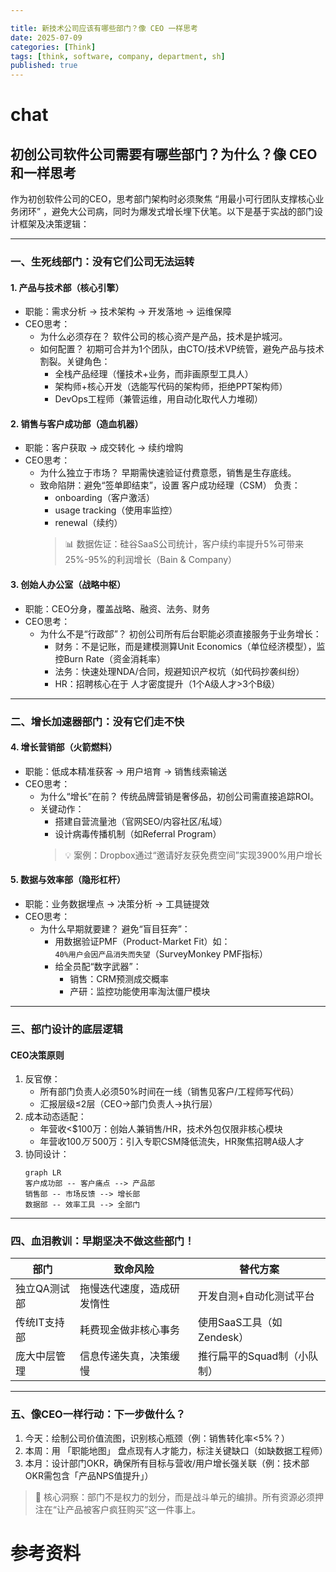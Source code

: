 ```yaml
---

title: 新技术公司应该有哪些部门？像 CEO 一样思考
date: 2025-07-09
categories: [Think]
tags: [think, software, company, department, sh]
published: true
---
```


# chat

## 初创公司软件公司需要有哪些部门？为什么？像 CEO 和一样思考

作为初创软件公司的CEO，思考部门架构时必须聚焦 “用最小可行团队支撑核心业务闭环” ，避免大公司病，同时为爆发式增长埋下伏笔。以下是基于实战的部门设计框架及决策逻辑：

---

### 一、生死线部门：没有它们公司无法运转
#### 1. 产品与技术部（核心引擎）
- 职能：需求分析 → 技术架构 → 开发落地 → 运维保障  
- CEO思考：  
  - 为什么必须存在？ 软件公司的核心资产是产品，技术是护城河。  
  - 如何配置？ 初期可合并为1个团队，由CTO/技术VP统管，避免产品与技术割裂。关键角色：  
    - 全栈产品经理（懂技术+业务，而非画原型工具人）  
    - 架构师+核心开发（选能写代码的架构师，拒绝PPT架构师）  
    - DevOps工程师（兼管运维，用自动化取代人力堆砌）  

#### 2. 销售与客户成功部（造血机器）  
- 职能：客户获取 → 成交转化 → 续约增购  
- CEO思考：  
  - 为什么独立于市场？ 早期需快速验证付费意愿，销售是生存底线。  
  - 致命陷阱：避免“签单即结束”，设置 客户成功经理（CSM） 负责：  
    -  onboarding（客户激活）  
    -  usage tracking（使用率监控）  
    -  renewal（续约）  
    > 📊 数据佐证：硅谷SaaS公司统计，客户续约率提升5%可带来25%-95%的利润增长（Bain & Company）  

#### 3. 创始人办公室（战略中枢）  
- 职能：CEO分身，覆盖战略、融资、法务、财务  
- CEO思考：  
  - 为什么不是“行政部”？ 初创公司所有后台职能必须直接服务于业务增长：  
    - 财务：不是记账，而是建模测算Unit Economics（单位经济模型），监控Burn Rate（资金消耗率）  
    - 法务：快速处理NDA/合同，规避知识产权坑（如代码抄袭纠纷）  
    - HR：招聘核心在于 人才密度提升（1个A级人才>3个B级）  

---

### 二、增长加速器部门：没有它们走不快
#### 4. 增长营销部（火箭燃料）  
- 职能：低成本精准获客 → 用户培育 → 销售线索输送  
- CEO思考：  
  - 为什么“增长”在前？ 传统品牌营销是奢侈品，初创公司需直接追踪ROI。  
  - 关键动作：  
    - 搭建自营流量池（官网SEO/内容社区/私域）  
    - 设计病毒传播机制（如Referral Program）  
    > 💡 案例：Dropbox通过“邀请好友获免费空间”实现3900%用户增长  

#### 5. 数据与效率部（隐形杠杆）  
- 职能：业务数据埋点 → 决策分析 → 工具链提效  
- CEO思考：  
  - 为什么早期就要建？ 避免“盲目狂奔”：  
    - 用数据验证PMF（Product-Market Fit）如：  
      `40%用户会因产品消失而失望`（SurveyMonkey PMF指标）  
    - 给全员配“数字武器”：  
      - 销售：CRM预测成交概率  
      - 产研：监控功能使用率淘汰僵尸模块  

---

### 三、部门设计的底层逻辑
#### CEO决策原则  
1. 反官僚：  
   - 所有部门负责人必须50%时间在一线（销售见客户/工程师写代码）  
   - 汇报层级≤2层（CEO→部门负责人→执行层）  
2. 成本动态适配：  
   - 年营收<$100万：创始人兼销售/HR，技术外包仅限非核心模块  
   - 年营收$100万~$500万：引入专职CSM降低流失，HR聚焦招聘A级人才  
3. 协同设计：  
   ```mermaid
   graph LR
   客户成功部 -- 客户痛点 --> 产品部
   销售部 -- 市场反馈 --> 增长部
   数据部 -- 效率工具 --> 全部门
   ```

---

### 四、血泪教训：早期坚决不做这些部门！
| 部门       | 致命风险                  | 替代方案               |
|----------------|-----------------------------|--------------------------|
| 独立QA测试部   | 拖慢迭代速度，造成研发惰性     | 开发自测+自动化测试平台     |
| 传统IT支持部   | 耗费现金做非核心事务          | 使用SaaS工具（如Zendesk） |
| 庞大中层管理   | 信息传递失真，决策缓慢         | 推行扁平的Squad制（小队制）|

---

### 五、像CEO一样行动：下一步做什么？
1. 今天：绘制公司价值流图，识别核心瓶颈（例：销售转化率<5%？）  
2. 本周：用 「职能地图」 盘点现有人才能力，标注关键缺口（如缺数据工程师）  
3. 本月：设计部门OKR，确保所有目标与营收/用户增长强关联（例：技术部OKR需包含「产品NPS值提升」）  

> 🔑 核心洞察：部门不是权力的划分，而是战斗单元的编排。所有资源必须押注在“让产品被客户疯狂购买”这一件事上。

# 参考资料



